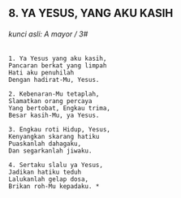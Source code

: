 ## 8. YA YESUS, YANG AKU KASIH

###### kunci asli: A mayor / 3#
```
1. Ya Yesus yang aku kasih,
Pancaran berkat yang limpah
Hati aku penuhilah
Dengan hadirat-Mu, Yesus.

2. Kebenaran-Mu tetaplah,
Slamatkan orang percaya
Yang bertobat, Engkau trima,
Besar kasih-Mu, ya Yesus.

3. Engkau roti Hidup, Yesus,
Kenyangkan skarang hatiku
Puaskanlah dahagaku,
Dan segarkanlah jiwaku.

4. Sertaku slalu ya Yesus,
Jadikan hatiku teduh
Lalukanlah gelap dosa,
Brikan roh-Mu kepadaku. *
```
